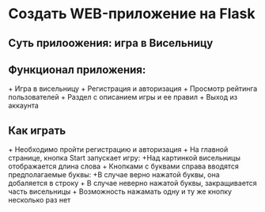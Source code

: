 <h1>Создать WEB-приложение на Flask</h1>
<h2>Суть прилоожения: игра в Висельницу</h2>
<h2>Функционал приложения:</h2>
+ Игра в висельницу
+ Регистрация и авторизация
+ Просмотр рейтинга пользователей
+ Раздел с описанием игры и ее правил
+ Выход из аккаунта
<h2>Как играть</h2>
+ Необходимо пройти регистрацию и авторизация
+ На главной странице, кнопка Start запускает игру:
  +Над картинкой висельницы отображается длина слова
  + Кнопками с буквами справа вводятся предполагаемые буквы:
    +В случае верно нажатой буквы, она добаляется в строку
    + В случае неверно нажатой буквы, закращивается часть висельницы
    + Возможность нажамать одну и ту же кнопку несколько раз нет
